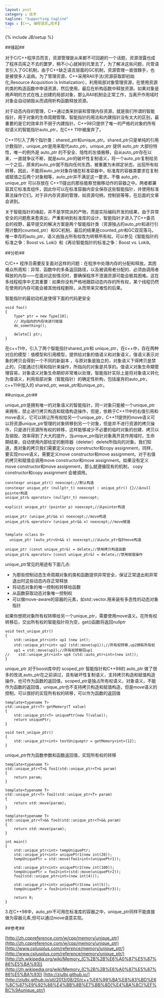 ```yaml
---
layout: post
category : 技术
tagline: "Supporting tagline"
tags : [C++, 编程语言,技术]
---
```

{% include JB/setup %}


##缘起##

对于C/C++程序员而言，资源管理是从来都不可回避的一个话题，资源泄露也成了程序员挥之不去的噩梦，稍不小心就掉到坑里去了，为了解决这些问题，托管语言引入了GC机制，由于C++缺乏语言层面的GC机制，资源管理一直很棘手，也是被很多人诟病。为了管理资源，C++采用RAII手法(资源获取即初始化,Resource Acquisition Is Initialization），利用局部对象管理资源，在使用资源的类的构造函数中申请资源，然后使用，最后在析构函数中释放资源。如果对象是用声明的方式在栈上创建的局部对象，那么RAII机制会正常工作，当离开作用域时对象会自动销毁从而调用析构函数释放资源。

对于动态内存的管理，C++通过类来封装和管理内存资源，就是我们所谓的智能指针，用于对象的生命周期管理，智能指针的用法和内建指针没有太大的区别，最重要的是它的效率并不弱于内建指针。C++98只提供了唯一的严格的对象的所有权语义的智能指针auto_ptr，在C++ 11中被废弃了。

C++11引入了两个指针类：shared\_ptr和unique\_ptr。shared\_ptr只是单纯的引用计数指针，unique\_ptr是用来取代auto\_ptr。unique\_ptr 提供 auto\_ptr 大部份特性，唯一的例外是 auto\_ptr 的不安全、隐性的左值搬移，自从auto\_ptr存在以来，一直就争议不断，就是auto\_ptr的破坏性复制语义，将一个auto\_ptr复制给另一个之后，原来的auto\_ptr就不指向任何东西，被重置为未绑定状态，出现所有权转移，因此，不能将auto\_ptr对象存储在标准容器中，标准库的容器类要求在复制或赋值之后两个对象相等，auto\_ptr并不满足这一要求。不像 auto\_ptr，unique\_ptr 可以存放在 C++11提出的那些能察觉搬移动作的容器之中。两者都兼容其它标准库组件，因此你可以在标准容器内安全保存这些智能指针，并使用标准算法操作它们。对于非内存资源的管理，如资源句柄，控制锁等等，在后面的文章会讲到。


关于智能指针的缘起，并不是学院派的产物，而是实际编码开发的结果，由于异常安全的问题愈来愈突出，严重影响到标准库的设计，智能指针才进入了C++委员会的视野，最早提交的解决方案是两个智能指针类（资源独占的auto\_ptr和进行引用计数的counted\_ptr）和GC机制，最后的结果是counted\_ptr和GC双双落马，唯一幸存的auto\_ptr，语义由独占所有权改为转移所有权。可以参见《智能指针的标准之争：Boost vs. Loki》和《再论智能指针的标准之争：Boost vs. Loki》。





##分析##

 
C/C++ 程序员需要反复面对这样的问题：在程序中处理内存的分配和释放。其困难众所周知：异常、函数中的多条返回路径，以及被调用者分配的、必须由调用者释放的内存——在面对这些情况时，要确保程序不泄漏资源可能会极其困难。这在多线程程序中尤其重要：如果你没有严格地跟踪动态内存的所有权，某个线程仍然在使用的内存可能会被其他线程删除，从而带来灾难性的后果。

智能指针的最初动机是使得下面的代码更安全

    void foo()
    {
        Type* ptr = new Type[10];
        // 对p指向的内存块进行赋值
        do_something();
    
        delete[] ptr;
    }

在c++11中，引入了两个智能指针shared\_ptr和 unique\_ptr，在c++中，存在两种对应的模型：值模型和引用模型，提供给对象的值语义和对象语义，值语义表示对象的拷贝会得到一个不同的新副本 ，与原对象是独立的，对象语义下得拷贝是禁止的，只能通过引用和指针来操作，所指向的对象是共享的。值语义对象生命期管理容易，对象语义对象生命期却非常难以处理，智能指针实际上是将对象语义转化为值语义，利用局部对象（智能指针）的确定性析构，包括废弃的auto\_ptr，c++11中加入的 shared\_ptr,  weak\_ptr和unique\_ptr。

##unique\_ptr##

unique\_ptr是拥有唯一的对象语义的智能指针，同一对象只能被一个unique\_ptr来拥有，禁止进行拷贝构造和赋值构造操作，但是，依赖于C++11中的右值引用和move语义，它可以转让所有权给另一个unique\_ptr，C++11提供的move语义可以将资源unique\_ptr管理的对象转移到另一个对象，但是并不进行资源的拷贝操作，只是进行资源所有权的转移，这样能够减少不必要的临时对象的创建、拷贝以及销毁，效率得到了大大的提升，当unique\_ptr指针对象离开其作用域时，生命期结束，自动使用内部给定的删除器（deleter）delete所指向的对象。我们知道，类对象的拷贝我们需要定义copy constructor和copy assignment，同样，要实现move语义，需要定义move constructor和move assignment。对于右值的拷贝和赋值会调用move constructor和move assignment。如果没有定义move constructor和move assignment，那么就遵循现有的机制， copy constructor和copy assignment 会被调用。

    constexpr unique_ptr() noexcept;//默认构造
    constexpr unique_ptr (nullptr_t) noexcept : unique_ptr() {}//从null pointer构造
    unique_ptr& operator= (nullptr_t) noexcept;
    
    explicit unique_ptr (pointer p) noexcept;//从pointer构造
    
    unique_ptr (unique_ptr&& x) noexcept;//move构造
    unique_ptr& operator= (unique_ptr&& x) noexcept;//move赋值
    
    
    template <class U>
      unique_ptr (auto_ptr<U>&& x) noexcept;//从auto_ptr指针move构造
    
    unique_ptr (const unique_ptr&) = delete;//禁用拷贝构造函数
    unique_ptr& operator= (const unique_ptr&) = delete;//禁用赋值操作

unique\_ptr常见的用途有下面几点:

+ 为那些控制动态生命周期对象的类和函数提供异常安全，保证正常退出和异常退出时这些动态内存正常释放
+ 将动态对象的唯一控制权转移给函数
+ 从函数获取动态对象唯一控制权
+ 可以做move-aware的容器的元素，如std::vector.用来装有多态性的动态对象指针

如果你想把对象所有权转移给另一个unique\_ptr，需要使用move语义。在所有权转移后，交出所有权的智能指针将为空，get()函数将返回nullptr

    void test_unique_ptr()
    {
    	std::unique_ptr<int> up1 (new int);
    	std::unique_ptr<int> up2 (std::move(up1));//所有权转移,up2拥有所有权
      	up1 = std::move(up2);//所有权转移回up1
    //    std::unique_ptr<int> up4 (std::auto_ptr<int>(new int));
    }



unique\_ptr 对于boost库中的 scoped\_ptr 智能指针和C++98的 auto\_ptr 做了很多的改进,auto\_ptr在之前讲过，具有破坏性复制语义，支持拷贝构造和赋值构造操作，也可作为函数的返回值，scoped\_ptr是独占所有权语义，对象语义，不能作为函数的返回值，unique\_ptr也不支持拷贝构造和赋值构造，但是move语义的控制，可以很好的实现所有权的转移，可以作为函数的返回值


    template<typename T>
    std::unique_ptr<T> getMemory(T value)
    {
    	std::unique_ptr<T> uniquePtr(new T(value));
    	return uniquePtr;
    }
    
    void test_unique_ptr()
    {
    	std::unique_ptr<int> testUniqueptr = getMemory<int>(12);
    }


unique_ptr作为函数参数和函数返回值，实现所有权的转移

    template<typename T>
    std::unique_ptr<T>& foo1(std::unique_ptr<T>& param)
    {
        return param;
    }
    
    template<typename T>
    std::unique_ptr<T> foo2(std::unique_ptr<T> param)
    {
        return std::move(param);
    }
    
    template<typename T>
    std::unique_ptr<T>&& foo3(std::unique_ptr<T>&& param)
    {
        return std::move(param);
    }
    
    int main()
    {
        std::unique_ptr<int> tempUniquePtr;
        std::unique_ptr<int> uniquePtr1(new int(20));
        tempUniquePtr = std::move(foo1<int>(uniquePtr1));
    
        std::unique_ptr<int> uniquePtr2(new int(100));
        tempUniquePtr = foo2<int>(std::move(uniquePtr2));
        foo2(std::unique_ptr<int>(new int(4))); 
    
        std::unique_ptr<int> uniquePtr3(new int(5));
        tempUniquePtr = foo3<int>(std::move(uniquePtr3));
    
        return 0;
    }



3.在C++98中，auto\_ptr不可用在标准库的容器之中，unique\_ptr同样不能直接做为容器元素,但可以通过move语意实现。


##参考##

[http://zh.cppreference.com/w/cpp/memory/unique_ptr](http://zh.cppreference.com/w/cpp/memory/unique_ptr)
[http://www.cplusplus.com/reference/memory/unique_ptr/](http://www.cplusplus.com/reference/memory/unique_ptr/)
[http://zh.wikipedia.org/wiki/Memory_(C%2B%2B%E6%A0%87%E5%87%86%E5%BA%93)](http://zh.wikipedia.org/wiki/Memory_(C%2B%2B%E6%A0%87%E5%87%86%E5%BA%93))
[http://zjulbj.github.io/](http://zjulbj.github.io/stl/2013/08/20/c++%E6%99%BA%E8%83%BD%E6%8C%87%E9%92%88%E4%BB%8B%E7%BB%8D(%E4%BA%8C)%EF%BC%9Aunique_ptr/)